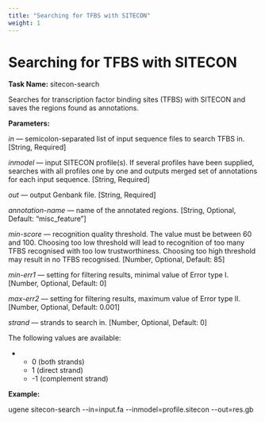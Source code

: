 ```yaml
---
title: "Searching for TFBS with SITECON"
weight: 1
---
```



# Searching for TFBS with SITECON

**Task Name:** sitecon-search

Searches for transcription factor binding sites (TFBS) with SITECON and saves the regions found as annotations.

**Parameters:**

_in_ — semicolon-separated list of input sequence files to search TFBS in. \[String, Required\]

_inmodel_ — input SITECON profile(s). If several profiles have been supplied, searches with all profiles one by one and outputs merged set of annotations for each input sequence. \[String, Required\]

_out_ — output Genbank file. \[String, Required\]

_annotation-name_ — name of the annotated regions. \[String, Optional, Default: “misc\_feature”\]

_min-score_ — recognition quality threshold. The value must be between 60 and 100. Choosing too low threshold will lead to recognition of too many TFBS recognised with too low trustworthiness. Choosing too high threshold may result in no TFBS recognised. \[Number, Optional, Default: 85\]

_min-err1_ — setting for filtering results, minimal value of Error type I. \[Number, Optional, Default: 0\]

_max-err2_ — setting for filtering results, maximum value of Error type II. \[Number, Optional, Default: 0.001\]

_strand_ — strands to search in. \[Number, Optional, Default: 0\]

The following values are available:

*   *   0 (both strands)
    *   1 (direct strand)
    *   \-1 (complement strand)

**Example:**

ugene sitecon-search --in=input.fa --inmodel=profile.sitecon --out=res.gb
